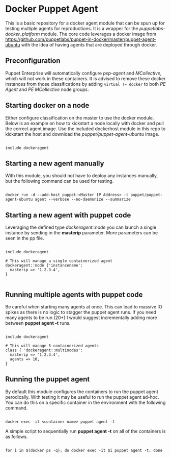 # Docker Puppet Agent

This is a basic repository for a docker agent module that can be spun up for testing multiple agents for reproductions. It is a wrapper for the *puppetlabs-docker_platform* module. The core code leverages a docker image from https://github.com/puppetlabs/puppet-in-docker/master/puppet-agent-ubuntu with the idea of having agents that are deployed through docker.


## Preconfiguration

Puppet Enterprise will automatically configure *pxp-agent* and *MCollective*, which will not work in these containers. It is advised to remove these docker instances from those classifications by adding `virtual != docker` to both *PE Agent* and *PE MCollective* node groups. 

## Starting docker on a node

Either configure classification on the master to use the docker module. Below is an example on how to kickstart a node locally with docker and pull the correct agent image. Use the included dockerhost module in this repo to kickstart the host and download the *puppet/puppet-agent-ubuntu* image. 

```

include dockeragent

```


## Starting a new agent manually

With this module, you should not have to deploy any instances manually, but the following command can be used for testing. 

```

docker run -d --add-host puppet:<Master IP Address> -t puppet/puppet-agent-ubuntu agent --verbose --no-daemonize --summarize

```

## Starting a new agent with puppet code

Leveraging the defined type *dockeragent::node* you can launch a single instance by sending in the **masterip** parameter. More parameters can be seen in the pp file. 

```

include dockeragent

# This will manage a single containerized agent
dockeragent::node {'instancename':
  masterip => '1.2.3.4',
}


```

## Running multiple agents with puppet code

Be careful when starting many agents at once. This can lead to massive IO spikes as there is no logic to stagger the puppet agent runs. If you need many agents to be run (20+) I would suggest incrementally adding more between **puppet agent -t** runs. 

```

include dockeragent

# This will manage 5 containerized agents
class { 'dockeragent::multinodes':
  masterip => '1.2.3.4',
  agents => 10,
}

```

## Running the puppet agent

By default this module configures the containers to run the puppet agent perodically. With testing it may be useful to run the puppet agent ad-hoc. You can do this on a specific container in the environment with the following command. 

```

docker exec -it <container name> puppet agent -t

```

A simple script to sequentially run **puppet agent -t** on all of the containers is as follows.

```

for i in $(docker ps -q); do docker exec -it $i puppet agent -t; done

```
